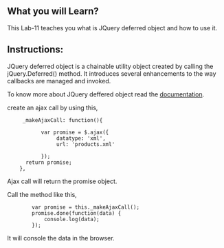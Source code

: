 ## What you will Learn?

This Lab-11 teaches you what is JQuery deferred object and how to use it.


## Instructions:


JQuery deferred object is a chainable utility object created by calling the jQuery.Deferred() method. It introduces several enhancements to the way callbacks are managed and invoked.


To know more about JQuery deffered object read the [documentation](http://api.jquery.com/category/deferred-object/).

create an ajax call by using this,

         _makeAjaxCall: function(){

               var promise = $.ajax({
                    datatype: 'xml',
                    url: 'products.xml'
                    
               });
          return promise;
        },

 Ajax call will return the promise object.

 Call the method like this,

            var promise = this._makeAjaxCall();
            promise.done(function(data) {
                console.log(data);
            });
 
 It will console the data in the browser.          



 



 
